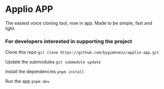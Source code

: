 # Applio APP
The easiest voice cloning tool, now in app. Made to be simple, fast and light.

### For developers interested in supporting the project
Clone this repo
`git clone https://github.com/bygimenezz/applio-app.git`

Update the submodules
`git submodule update`

Install the dependencies
`pnpm install`

Run the app
`pnpm dev`
